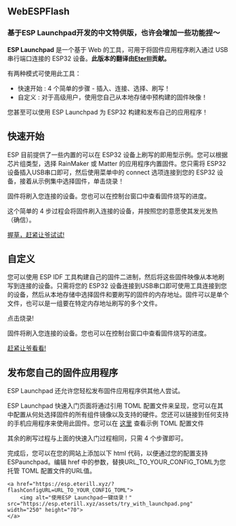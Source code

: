 WebESPFlash
----

### 基于ESP Launchpad开发的中文特供版，也许会增加一些功能捏～

**ESP Launchpad** 是一个基于 Web 的工具，可用于将固件应用程序刷入通过 USB 串行端口连接的 ESP32 设备。**此版本的翻译由[EterIll](https://github.com/EternalIllusion)贡献。**

有两种模式可使用此工具：

 - 快速开始 : 4 个简单的步骤 - 插入、连接、选择、刷写！     
 - 自定义 : 对于高级用户，使用您自己从本地存储中预构建的固件映像！

您甚至可以使用 ESP Launchpad 为 ESP32 构建和发布自己的应用程序！

## 快速开始

ESP 目前提供了一些内置的可以在 ESP32 设备上刷写的即用型示例。您可以根据芯片组类型，选择 RainMaker 或 Matter 的应用程序内置固件。您只需将 ESP32 设备插入USB串口即可，然后使用菜单中的 connect 选项连接到您的 ESP32 设备，接着从示例集中选择固件，单击烧录！

固件将刷入您连接的设备。您也可以在控制台窗口中查看固件烧写的进度。

这个简单的 4 步过程会将固件刷入连接的设备，并按照您的意愿使其发光发热（确信）。

[握草，赶紧让爷试试!](https://esp.eterill.xyz/)

## 自定义

您可以使用 ESP IDF 工具构建自己的固件二进制，然后将这些固件映像从本地刷写到连接的设备。只需将您的 ESP32 设备连接到USB串口即可使用工具连接到您的设备，然后从本地存储中选择固件和要刷写的固件的内存地址。固件可以是单个文件，也可以是一组要在特定内存地址刷写的多个文件。

点击烧录!

固件将刷入您连接的设备。您也可以在控制台窗口中查看固件烧写的进度。

[赶紧让爷看看!](https://esp.eterill.xyz/)

## 发布您自己的固件应用程序

ESP Launchpad 还允许您轻松发布固件应用程序供其他人尝试。

ESP Launchpad 快速入门页面将通过引用 TOML 配置文件来呈现，您可以在其中配置从何处选择固件的所有组件镜像以及支持的硬件。您还可以链接到任何支持的手机应用程序来使用此固件。您可以在 [这里](https://github.com/espressif/esp-launchpad/blob/main/config/config.toml) 查看示例 TOML 配置文件

其余的刷写过程与上面的快速入门过程相同，只需 4 个步骤即可。

完成后，您可以在您的网站上添加以下 html 代码，以便通过您的配置支持 ESPaunchpad。编辑 href 中的参数，替换URL_TO_YOUR_CONFIG_TOML为您托管 TOML 配置文件的URL值。

```
<a href="https://esp.eterill.xyz/?flashConfigURL=URL_TO_YOUR_CONFIG_TOML">
    <img alt="使用ESP Launchpad一键烧录！" src="https://esp.eterill.xyz/assets/try_with_launchpad.png" width="250" height="70">
</a>
```
